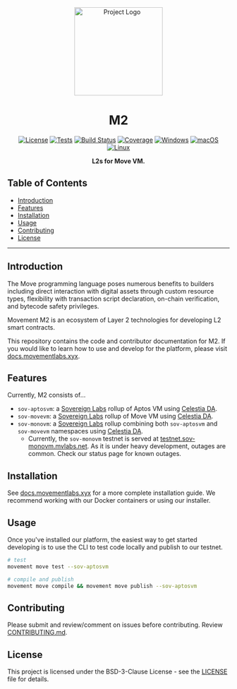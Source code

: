 <div align="center">
    <img src="./rsc/movement_logo.png" alt="Project Logo" width="200" height="200">

# M2

[![License](https://img.shields.io/badge/license-BSD-blue.svg)](https://opensource.org/license/bsd-3-clause/)
[![Tests](https://img.shields.io/badge/tests-Passing-brightgreen)](#)
[![Build Status](https://img.shields.io/badge/build-Passing-brightgreen)](#)
[![Coverage](https://img.shields.io/codecov/c/github/username/project.svg)](https://codecov.io/gh/username/project)
[![Windows](https://img.shields.io/badge/Windows-Download-blue)](https://github.com/movemntdev/m1/releases)
[![macOS](https://img.shields.io/badge/macOS-Download-blue)](https://github.com/movemntdev/m1/releases)
[![Linux](https://img.shields.io/badge/Linux-Download-blue)](https://github.com/movemntdev/m1/releases)

**L2s for Move VM.**

</div>


## Table of Contents

- [Introduction](#introduction)
- [Features](#features)
- [Installation](#installation)
- [Usage](#usage)
- [Contributing](#contributing)
- [License](#license)

---

## Introduction

The Move programming language poses numerous benefits to builders including direct interaction with digital assets through custom resource types, flexibility with transaction script declaration, on-chain verification, and bytecode safety privileges.

Movement M2 is an ecosystem of Layer 2 technologies for developing L2 smart contracts.

This repository contains the code and contributor documentation for M2. If you would like to learn how to use and develop for the platform, please visit [docs.movementlabs.xyx](docs.movementlabs.xyz).

## Features

Currently, M2 consists of...
- `sov-aptosvm`: a [Sovereign Labs](https://github.com/Sovereign-Labs/sovereign-sdk) rollup of Aptos VM using [Celestia DA](https://docs.celestia.org/concepts/how-celestia-works/data-availability-layer/).
- `sov-movevm`: a [Sovereign Labs](https://github.com/Sovereign-Labs/sovereign-sdk) rollup of Move VM using [Celestia DA](https://docs.celestia.org/concepts/how-celestia-works/data-availability-layer/).
- `sov-monovm`: a [Sovereign Labs](https://github.com/Sovereign-Labs/sovereign-sdk) rollup combining both `sov-aptosvm` and `sov-movevm` namespaces using [Celestia DA](https://docs.celestia.org/concepts/how-celestia-works/data-availability-layer/).
  - Currently, the `sov-monovm` testnet is served at [testnet.sov-monovm.mvlabs.net](testnet.sov-monovm.mvlabs.net). As it is under heavy development, outages are common. Check our status page for known outages.

## Installation

See [docs.movementlabs.xyx](docs.movementlabs.xyz) for a more complete installation guide. We recommend working with our Docker containers or using our installer.

## Usage

Once you've installed our platform, the easiest way to get started developing is to use the CLI to test code locally and publish to our testnet.

```bash
# test
movement move test --sov-aptosvm

# compile and publish
movement move compile && movement move publish --sov-aptosvm
```

## Contributing

Please submit and review/comment on issues before contributing. Review [CONTRIBUTING.md](./CONTRIBUTING.md).

## License

This project is licensed under the BSD-3-Clause License - see the [LICENSE](LICENSE) file for details.

